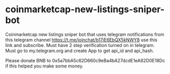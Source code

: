 # coinmarketcap-new-listings-sniper-bot
Coinmarketcap new listings sniper bot that uses 
telegram notifications from this telegram channel
https://t.me/joinchat/b17jE6EbQX5kNWY8 use this link and subscribe.
Must have 2 step verification turned on in telegram.
Must go to my.telegram.org and create App to get api_id and api_hash.

Please donate BNB to 0x5a7bbA5c62D660c9eBa4bA27dcdE1eA82D0E18Dc if this helped you make some money.
